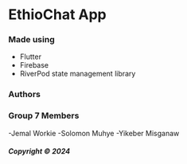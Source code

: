 # EthioChat App

### Made using

- Flutter
- Firebase
- RiverPod state management library

### Authors
### Group 7 Members
-Jemal Workie
-Solomon Muhye
-Yikeber Misganaw

##### Copyright &copy; 2024
